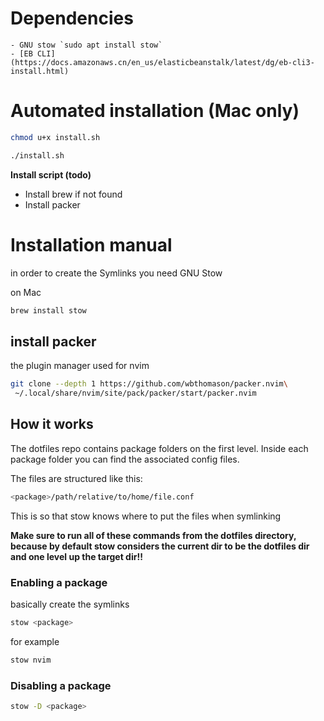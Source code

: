 # Dependencies
    - GNU stow `sudo apt install stow`
    - [EB CLI](https://docs.amazonaws.cn/en_us/elasticbeanstalk/latest/dg/eb-cli3-install.html)

# Automated installation (Mac only)

```sh
chmod u+x install.sh
```

```sh
./install.sh
```

**Install script (todo)**

- Install brew if not found
- Install packer


# Installation manual

in order to create the Symlinks you need GNU Stow

on Mac

```sh
brew install stow
```

## install packer

the plugin manager used for nvim

```sh
git clone --depth 1 https://github.com/wbthomason/packer.nvim\
 ~/.local/share/nvim/site/pack/packer/start/packer.nvim
```

## How it works

The dotfiles repo contains package folders on the first level.
Inside each package folder you can find the associated config files.

The files are structured like this:

```sh
<package>/path/relative/to/home/file.conf
```

This is so that stow knows where to put the files when symlinking

**Make sure to run all of these commands from the dotfiles directory, because by default stow considers the current dir to be the dotfiles dir and one level up the target dir!!**

### Enabling a package

basically create the symlinks

```sh
stow <package>
```

for example

```sh
stow nvim
```

### Disabling a package

```sh
stow -D <package>
```
